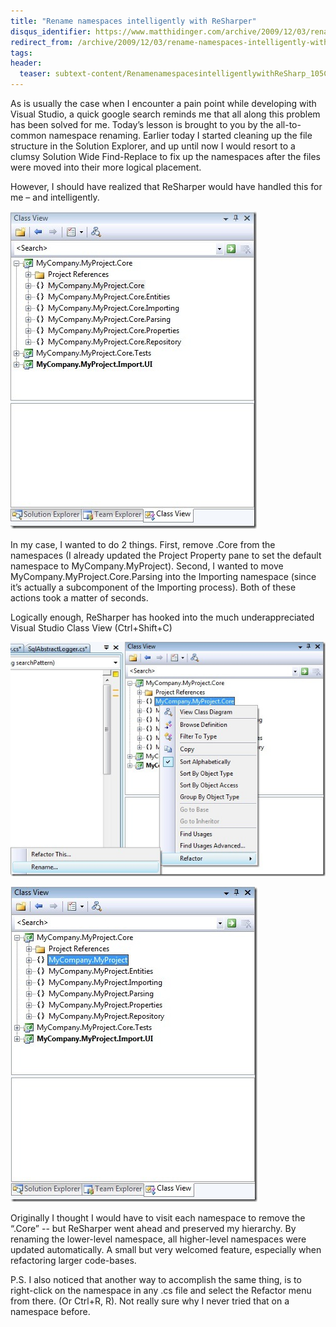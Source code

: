 ```yaml
---
title: "Rename namespaces intelligently with ReSharper"
disqus_identifier: https://www.matthidinger.com/archive/2009/12/03/rename-namespaces-intelligently-with-resharper.aspx
redirect_from: /archive/2009/12/03/rename-namespaces-intelligently-with-resharper.aspx/
tags: 
header:
  teaser: subtext-content/RenamenamespacesintelligentlywithReSharp_105C4/classview2_thumb.jpg
---
```

As is usually the case when I encounter a pain point while developing with Visual Studio, a quick google search reminds me that all along this problem has been solved for me. Today’s lesson is brought to you by the all-to-common namespace renaming. Earlier today I started cleaning up the file structure in the Solution Explorer, and up until now I would resort to a clumsy Solution Wide Find-Replace to fix up the namespaces after the files were moved into their more logical placement.

However, I should have realized that ReSharper would have handled this for me – and intelligently.

![](/images/subtext-content/RenamenamespacesintelligentlywithReSharp_105C4/classview2_thumb.jpg)


In my case, I wanted to do 2 things. First, remove .Core from the namespaces (I already updated the Project Property pane to set the default namespace to MyCompany.MyProject). Second, I wanted to move MyCompany.MyProject.Core.Parsing into the Importing namespace (since it’s actually a subcomponent of the Importing process). Both of these actions took a matter of seconds.

Logically enough, ReSharper has hooked into the much underappreciated Visual Studio Class View (Ctrl+Shift+C)

![](/images/subtext-content/RenamenamespacesintelligentlywithReSharp_105C4/classview_thumb.jpg)


![](/images/subtext-content/RenamenamespacesintelligentlywithReSharp_105C4/classview3_thumb.jpg)


Originally I thought I would have to visit each namespace to remove the “.Core” -- but ReSharper went ahead and preserved my hierarchy. By renaming the lower-level namespace, all higher-level namespaces were updated automatically. A small but very welcomed feature, especially when refactoring larger code-bases.

P.S. I also noticed that another way to accomplish the same thing, is to right-click on the namespace in any .cs file and select the Refactor menu from there. (Or Ctrl+R, R). Not really sure why I never tried that on a namespace before.

